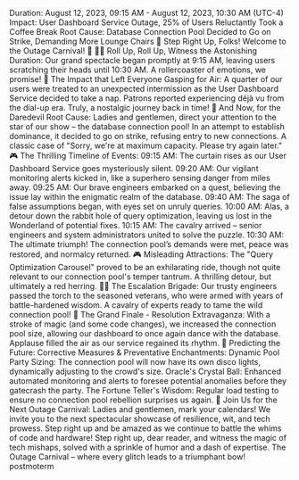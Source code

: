 Duration: August 12, 2023, 09:15 AM - August 12, 2023, 10:30 AM (UTC-4)
Impact: User Dashboard Service Outage, 25% of Users Reluctantly Took a Coffee Break
Root Cause: Database Connection Pool Decided to Go on Strike, Demanding More Lounge Chairs
🎉 Step Right Up, Folks! Welcome to the Outage Carnival! 🎡
🤹‍♂️ Roll Up, Roll Up, Witness the Astonishing Duration:
Our grand spectacle began promptly at 9:15 AM, leaving users scratching their heads until 10:30 AM. A rollercoaster of emotions, we promise!
🎢 The Impact that Left Everyone Gasping for Air:
A quarter of our users were treated to an unexpected intermission as the User Dashboard Service decided to take a nap. Patrons reported experiencing déjà vu from the dial-up era. Truly, a nostalgic journey back in time!
🎪 And Now, for the Daredevil Root Cause:
Ladies and gentlemen, direct your attention to the star of our show – the database connection pool! In an attempt to establish dominance, it decided to go on strike, refusing entry to new connections. A classic case of "Sorry, we're at maximum capacity. Please try again later."
🎮 The Thrilling Timeline of Events:
09:15 AM: The curtain rises as our User Dashboard Service goes mysteriously silent.
09:20 AM: Our vigilant monitoring alerts kicked in, like a superhero sensing danger from miles away.
09:25 AM: Our brave engineers embarked on a quest, believing the issue lay within the enigmatic realm of the database.
09:40 AM: The saga of false assumptions began, with eyes set on unruly queries.
10:00 AM: Alas, a detour down the rabbit hole of query optimization, leaving us lost in the Wonderland of potential fixes.
10:15 AM: The cavalry arrived – senior engineers and system administrators united to solve the puzzle.
10:30 AM: The ultimate triumph! The connection pool’s demands were met, peace was restored, and normalcy returned.
🎮 Misleading Attractions:
The "Query Optimization Carousel" proved to be an exhilarating ride, though not quite relevant to our connection pool's temper tantrum. A thrilling detour, but ultimately a red herring.
🤹‍♀️ The Escalation Brigade:
Our trusty engineers passed the torch to the seasoned veterans, who were armed with years of battle-hardened wisdom. A cavalry of experts ready to tame the wild connection pool!
🎊 The Grand Finale - Resolution Extravaganza:
With a stroke of magic (and some code changes), we increased the connection pool size, allowing our dashboard to once again dance with the database. Applause filled the air as our service regained its rhythm.
🔮 Predicting the Future: Corrective Measures & Preventative Enchantments:
Dynamic Pool Party Sizing: The connection pool will now have its own disco lights, dynamically adjusting to the crowd's size.
Oracle's Crystal Ball: Enhanced automated monitoring and alerts to foresee potential anomalies before they gatecrash the party.
The Fortune Teller's Wisdom: Regular load testing to ensure no connection pool rebellion surprises us again.
🎉 Join Us for the Next Outage Carnival:
Ladies and gentlemen, mark your calendars! We invite you to the next spectacular showcase of resilience, wit, and tech prowess. Step right up and be amazed as we continue to battle the whims of code and hardware!
Step right up, dear reader, and witness the magic of tech mishaps, solved with a sprinkle of humor and a dash of expertise. The Outage Carnival – where every glitch leads to a triumphant bow!
postmoterm
